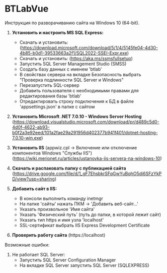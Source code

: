 # BTLabVue
Инструкция по разворачиванию сайта на Windows 10 (64-bit).

1. **Установить и настроить MS SQL Express:**
   - Скачать и установить: (https://download.microsoft.com/download/5/1/4/5145fe04-4d30-4b85-b0d1-39533663a2f1/SQL2022-SSEI-Expr.exe)
   - Скачать и установить: (https://aka.ms/ssmsfullsetup)
   - Запустить SQL Server Management Studio (SMSS)
   - Создать базу данных с именем 'btlab'
   - В свойствах сервера на вкладке Безопасность выбрать "Проверка подлинности SQL Server и Windows"
   - Перезапустить SQL-сервер
   - Добавить пользователя с необходимыми правами для редактирования базы 'btlab'
   - Отредактировать строку подключения к БД в файле 'appsettings.json' в папке с сайтом

3. **Установить Microsoft .NET 7.0.10 - Windows Server Hosting** (https://download.visualstudio.microsoft.com/download/pr/d489c5d0-4d0f-4622-ab93-b0f2a3e92eed/101a2fae29a291956d402377b941f401/dotnet-hosting-7.0.10-win.exe)

4. **Установить IIS** (appwiz.cpl -> Включение или отключение компонентов Windows "Службы IIS") (https://wiki.merionet.ru/articles/ustanovka-iis-servera-na-windows-10)

5. **Скачать и распаковать папку с публикацией сайта** (https://drive.google.com/file/d/1_gF7EhsbkrSFqGwYuBqhO5di6SFzYkPD/view?usp=sharing)

6. **Добавить сайт в IIS:**
   - В консоли выполнить команду inetmgr
   - На папке 'сайты' нажать ПКМ -> 'Добавить веб-сайт...'
   - Указать произвольное 'Имя сайта'
   - Указать 'Физический путь' (путь до папки, в которой лежит сайт)
   - Указать тип https и имя узла 'localhost'
   - SSL-сертификат выбрать IIS Express Development Certificate

8. **Проверить работу сайта** (https://localhost)



Возможные ошибки:
1. Не работает SQL Server:
   - Запустить SQL Server Configuration Manager
   - На вкладке SQL Server запустить SQL Server (SQLEXPRESS)
